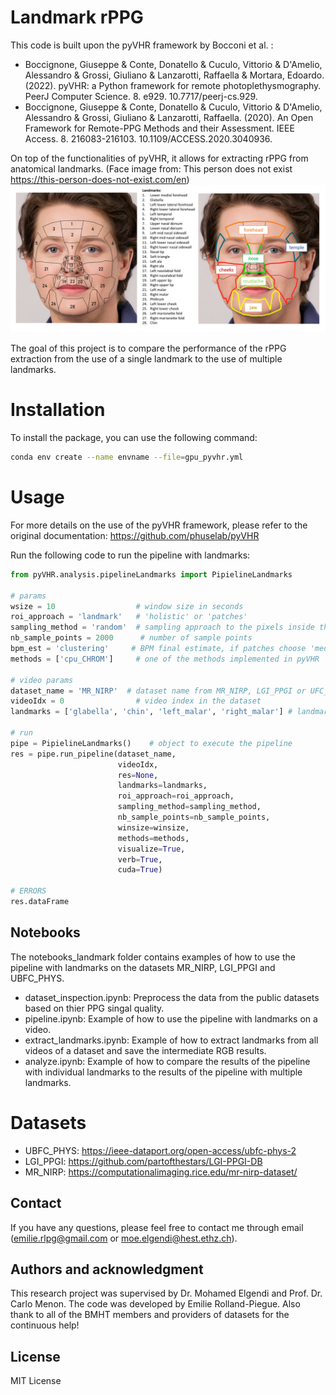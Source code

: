 # Landmark rPPG 

This code is built upon the pyVHR framework by Bocconi et al. : 
- Boccignone, Giuseppe & Conte, Donatello & Cuculo, Vittorio & D'Amelio, Alessandro & Grossi, Giuliano & Lanzarotti, Raffaella & Mortara, Edoardo. (2022). pyVHR: a Python framework for remote photoplethysmography. PeerJ Computer Science. 8. e929. 10.7717/peerj-cs.929. 
- Boccignone, Giuseppe & Conte, Donatello & Cuculo, Vittorio & D'Amelio, Alessandro & Grossi, Giuliano & Lanzarotti, Raffaella. (2020). An Open Framework for Remote-PPG Methods and their Assessment. IEEE Access. 8. 216083-216103. 10.1109/ACCESS.2020.3040936. 

On top of the functionalities of pyVHR, it allows for extracting rPPG from anatomical landmarks.
(Face image from: This person does not exist https://this-person-does-not-exist.com/en)
<img src="./img/landmarks_def.png" width="800">

The goal of this project is to compare the performance of the rPPG extraction from the use of a single landmark to the use of multiple landmarks.

# Installation

To install the package, you can use the following command:
```bash
conda env create --name envname --file=gpu_pyvhr.yml
```

# Usage

For more details on the use of the pyVHR framework, please refer to the original documentation: https://github.com/phuselab/pyVHR 

Run the following code to run the pipeline with landmarks:
```python
from pyVHR.analysis.pipelineLandmarks import PipielineLandmarks

# params
wsize = 10                  # window size in seconds
roi_approach = 'landmark'   # 'holistic' or 'patches'
sampling_method = 'random'  # sampling approach to the pixels inside the landmark: 'random' or 'all'
nb_sample_points = 2000      # number of sample points
bpm_est = 'clustering'     # BPM final estimate, if patches choose 'medians' or 'clustering'
methods = ['cpu_CHROM']     # one of the methods implemented in pyVHR

# video params
dataset_name = 'MR_NIRP'  # dataset name from MR_NIRP, LGI_PPGI or UFC_PHYS
videoIdx = 0                # video index in the dataset
landmarks = ['glabella', 'chin', 'left_malar', 'right_malar'] # landmarks to use

# run
pipe = PipielineLandmarks()    # object to execute the pipeline
res = pipe.run_pipeline(dataset_name, 
                        videoIdx, 
                        res=None, 
                        landmarks=landmarks, 
                        roi_approach=roi_approach, 
                        sampling_method=sampling_method, 
                        nb_sample_points=nb_sample_points, 
                        winsize=winsize, 
                        methods=methods, 
                        visualize=True, 
                        verb=True, 
                        cuda=True)

# ERRORS
res.dataFrame
```

## Notebooks

The notebooks_landmark folder contains examples of how to use the pipeline with landmarks on the datasets MR_NIRP, LGI_PPGI and UBFC_PHYS.
- dataset_inspection.ipynb: Preprocess the data from the public datasets based on thier PPG singal quality.
- pipeline.ipynb: Example of how to use the pipeline with landmarks on a video.
- extract_landmarks.ipynb: Example of how to extract landmarks from all videos of a dataset and save the intermediate RGB results.
- analyze.ipynb: Example of how to compare the results of the pipeline with individual landmarks to the results of the pipeline with multiple landmarks.


# Datasets

- UBFC_PHYS: https://ieee-dataport.org/open-access/ubfc-phys-2
- LGI_PPGI: https://github.com/partofthestars/LGI-PPGI-DB
- MR_NIRP: https://computationalimaging.rice.edu/mr-nirp-dataset/ 

## Contact 

If you have any questions, please feel free to contact me through email (emilie.rlpg@gmail.com or moe.elgendi@hest.ethz.ch).

## Authors and acknowledgment
This research project was supervised by Dr. Mohamed Elgendi and Prof. Dr. Carlo Menon. The code was developed by Emilie Rolland-Piegue. Also thank to all of the BMHT members and providers of datasets for the continuous help!

## License

MIT License
